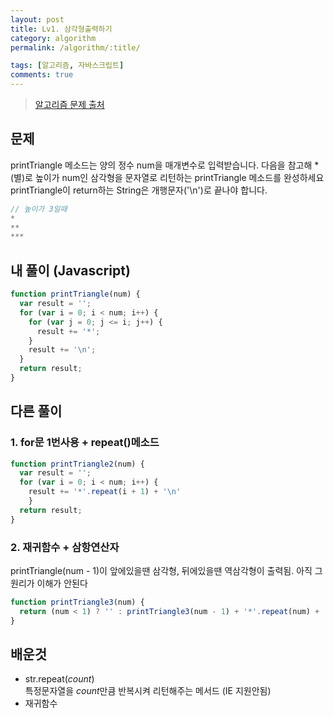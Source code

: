 ```yaml
---
layout: post
title: Lv1. 삼각형출력하기
category: algorithm
permalink: /algorithm/:title/

tags: [알고리즘, 자바스크립트]
comments: true
---
```

> [알고리즘 문제 출처](https://programmers.co.kr/learn/challenge_codes/103)  

## **문제** 
printTriangle 메소드는 양의 정수 num을 매개변수로 입력받습니다.
다음을 참고해 *(별)로 높이가 num인 삼각형을 문자열로 리턴하는 printTriangle 메소드를 완성하세요
printTriangle이 return하는 String은 개행문자('\n')로 끝나야 합니다. 

```javascript
// 높이가 3일때 
*
**
***
```

## **내 풀이 (Javascript)**
```javascript
function printTriangle(num) {
  var result = '';
  for (var i = 0; i < num; i++) {
    for (var j = 0; j <= i; j++) {
      result += '*';
    }
    result += '\n';
  }
  return result;
}
```

## **다른 풀이**
### 1. for문 1번사용 + repeat()메소드
```javascript
function printTriangle2(num) {
  var result = '';
  for (var i = 0; i < num; i++) {
    result += '*'.repeat(i + 1) + '\n'
    }
  return result;
}
```
### 2. 재귀함수 + 삼항연산자
printTriangle(num - 1)이 앞에있을땐 삼각형, 뒤에있을땐 역삼각형이 출력됨.
아직 그 원리가 이해가 안된다
```javascript
function printTriangle3(num) {
  return (num < 1) ? '' : printTriangle3(num - 1) + '*'.repeat(num) + '\n';
}
```

## **배운것**  
* str.repeat(*count*)  
특정문자열을 *count*만큼 반복시켜 
리턴해주는 메서드 (IE 지원안됨)
* 재귀함수
